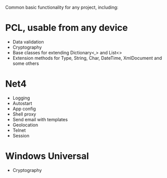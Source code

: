 Common basic functionality for any project, including:

# PCL, usable from any device

* Data validation
* Cryptography
* Base classes for extending Dictionary<,> and List<>
* Extension methods for Type, String, Char, DateTime, XmlDocument and some others

# Net4

* Logging
* Autostart
* App config
* Shell proxy
* Send email with templates
* Geolocation
* Telnet
* Session

# Windows Universal

* Cryptography
